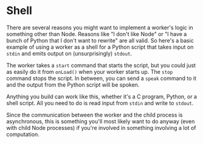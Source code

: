# Shell

There are several reasons you might want to implement a worker's logic in something other than Node. Reasons like "I don't like Node" or "I have a bunch of Python that I don't want to rewrite" are all valid. So here's a basic example of using a worker as a shell for a Python script that takes input on `stdin` and emits output on (unsurprisingly) `stdout`. 

The worker takes a `start` command that starts the script, but you could just as easily do it from `onLoad()` when your worker starts up. The `stop` command stops the script. In between, you can send a `speak` command to it and the output from the Python script will be spoken.

Anything you build can work like this, whether it's a C program, Python, or a shell script. All you need to do is read input from `stdin` and write to `stdout`.

Since the communication between the worker and the child process is asynchronous, this is something you'll most likely want to do anyway (even with child Node processes) if you're involved in something involving a lot of computation.
